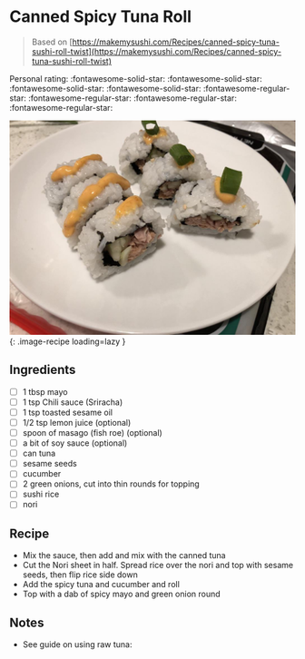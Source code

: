 <!-- Do not modify sections with "AUTO-*". They are updated by make.py -->

# Canned Spicy Tuna Roll

> Based on [https://makemysushi.com/Recipes/canned-spicy-tuna-sushi-roll-twist](https://makemysushi.com/Recipes/canned-spicy-tuna-sushi-roll-twist)

<!-- rating=1; (User can specify rating on scale of 1-5) -->
<!-- AUTO-UserRating -->
Personal rating: :fontawesome-solid-star: :fontawesome-solid-star: :fontawesome-solid-star: :fontawesome-solid-star: :fontawesome-regular-star: :fontawesome-regular-star: :fontawesome-regular-star: :fontawesome-regular-star:
<!-- /AUTO-UserRating -->

<!-- name_image=canned_spicy_tuna_roll.jpg; (User can specify image name if multiple exist) -->
<!-- AUTO-Image -->
![canned_spicy_tuna_roll.jpg](./canned_spicy_tuna_roll.jpg){: .image-recipe loading=lazy }
<!-- /AUTO-Image -->

## Ingredients

* [ ] 1 tbsp mayo
* [ ] 1 tsp Chili sauce (Sriracha)
* [ ] 1 tsp toasted sesame oil
* [ ] 1/2 tsp lemon juice (optional)
* [ ] spoon of masago (fish roe) (optional)
* [ ] a bit of soy sauce (optional)
* [ ] can tuna
* [ ] sesame seeds
* [ ] cucumber
* [ ] 2 green onions, cut into thin rounds for topping
* [ ] sushi rice
* [ ] nori

## Recipe

* Mix the sauce, then add and mix with the canned tuna
* Cut the Nori sheet in half. Spread rice over the nori and top with sesame seeds, then flip rice side down
* Add the spicy tuna and cucumber and roll
* Top with a dab of spicy mayo and green onion round

## Notes

* See guide on using raw tuna:

